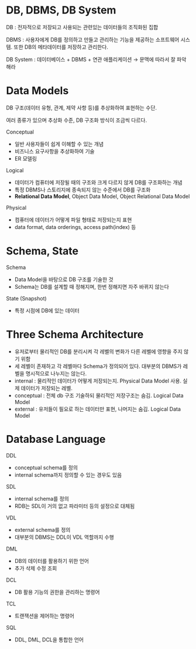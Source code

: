 # DB, DBMS, DB System

DB : 전자적으로 저장되고 사용되는 관련있는 데이터들의 조직화된 집합

DBMS : 사용자에게 DB를 정의하고 만들고 관리하는 기능을 제공하는 소프트웨어 시스템. 또한 DB의 메타데이터를 저장하고 관리한다.

DB System : 데이터베이스 + DBMS + 연관 애플리케이션 → 문맥에 따라서 잘 파악해라

# Data Models

DB 구조(데이터 유형, 관계, 제약 사항 등)를 추상화하여 표현하는 수단. 

여러 종류가 있으며 추상화 수준, DB 구조화 방식이 조금씩 다르다.

Conceptual

- 일반 사용자들이 쉽게 이해할 수 있는 개념
- 비즈니스 요구사항을 추상화하여 기술
- ER 모델링

Logical

- 데이터가 컴퓨터에 저장될 때의 구조와 크게 다르지 않게 DB를 구조화하는 개념
- 특정 DBMS나 스토리지에 종속되지 않는 수준에서 DB를 구조화
- **Relational Data Model**, Object Data Model, Object Relational Data Model

Physical

- 컴퓨터에 데이터가 어떻게 파일 형태로 저장되는지 표현
- data format, data orderings, access path(index) 등

# Schema, State

Schema

- Data Model을 바탕으로 DB 구조를 기술한 것
- Schema는 DB를 설계할 때 정해지며, 한번 정해지면 자주 바뀌지 않는다

State (Snapshot)

- 특정 시점에 DB에 있는 데이터

# Three Schema Architecture

- 유저로부터 물리적인 DB를 분리시켜 각 레벨의 변화가 다른 레벨에 영향을 주지 않기 위함
- 세 레벨이 존재하고 각 레벨마다 Schema가 정의되어 있다. 대부분의 DBMS가 레벨을 명시적으로 나누지는 않는다.
- internal : 물리적인 데이터가 어떻게 저장되는지. Physical Data Model 사용. 실제 데이터가 저장되는 레벨.
- conceptual : 전체 db 구조 기술하되 물리적인 저장구조는 숨김. Logical Data Model
- external : 유저들이 필요로 하는 데이터만 표현, 나머지는 숨김. Logical Data Model

# Database Language

DDL

- conceptual schema를 정의
- internal schema까지 정의할 수 있는 경우도 있음

SDL

- internal schema를 정의
- RDB는 SDL이 거의 없고 파라미터 등의 설정으로 대체됨

VDL

- external schema를 정의
- 대부분의 DBMS는 DDL이 VDL 역할까지 수행

DML

- DB의 데이터를 활용하기 위한 언어
- 추가 삭제 수정 조회

DCL

- DB 활용 기능의 권한을 관리하는 명령어

TCL

- 트랜잭션을 제어하는 명령어

SQL

- DDL, DML, DCL을 통합한 언어